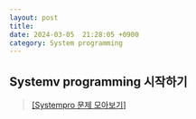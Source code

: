 ```yaml
---
layout: post
title: 
date: 2024-03-05  21:28:05 +0900
category: System programming
---
```


## Systemv programming 시작하기
> <a href="https://dpwls03.github.io/Systempro/">[Systempro 문제 모아보기]</a>